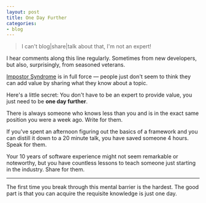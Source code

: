 ```yaml
---
layout: post
title: One Day Further
categories:
- blog
---
```


> I can't blog|share|talk about that, I'm not an expert!

I hear comments along this line regularly. Sometimes from new developers,
but also, surprisingly, from seasoned veterans.

[Impostor Syndrome][imp] is in full force &mdash; people just don't seem to
think they can add value by sharing what they know about a topic.

Here's a little secret: You don't have to be an expert to provide value,
you just need to be **one day further**.

There is always someone who knows less than you and is in the exact same
position you were a week ago. Write for them.

If you've spent an afternoon figuring out the basics of a framework and you can
distill it down to a 20 minute talk, you have saved someone 4 hours. Speak for
them.

Your 10 years of software experience might not seem remarkable or noteworthy,
but you have countless lessons to teach someone just starting in the industry.
Share for them.

---

The first time you break through this mental barrier is the hardest. The good
part is that you can acquire the requisite knowledge is just one day.

[imp]: http://en.wikipedia.org/wiki/Impostor_syndrome
